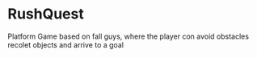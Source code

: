 # RushQuest
 Platform Game based on fall guys, where the player con avoid obstacles recolet objects and arrive to a  goal
